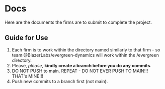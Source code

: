 # Docs
Here are the documents the firms are to submit to complete the project.

## Guide for Use
1. Each firm is to work within the directory named similarly to that firm - so team @BlazerLabs/evergreen-dynamics will work within the /evergreen directory.
2. Please, _please_, **kindly create a branch before you do any commits.**
3. DO NOT PUSH to main. REPEAT - DO NOT EVER PUSH TO MAIN!!! THAT's MINE!!!
4. Push new commits to a branch first (not main).
